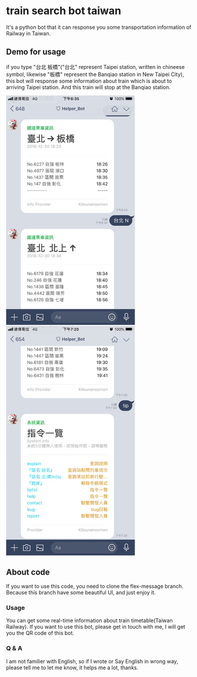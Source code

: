 # train search bot taiwan
It's a python bot that it can response you some transportation information of Railway in Taiwan.

## Demo for usage
if you type "台北 板橋"("台北" represent Taipei station, written in chineese symbol, likewise "板橋" represent the Banqiao station in New Taipei City), this bot will response some information about train which is about to  arriving Taipei station. And this train will stop at the Banqiao station.


<img src="https://raw.githubusercontent.com/shinano42/portfolio/master/train-search-bot-taiwan/demo-1.jpg" alt="Line Bot Demo in Smart Phone" width="350px">
<img src="https://raw.githubusercontent.com/shinano42/portfolio/master/train-search-bot-taiwan/demo-2.jpg" alt="Line Bot Demo in Smart Phone" width="350px">

## About code
If you want to use this code, you need to clone the flex-message branch. Because this branch have some beautiful UI, and just enjoy it.


### Usage
You can get some real-time information about train timetable(Taiwan Railway). If you want to use this bot, please get in touch with me, I will get you the QR code of this bot. 







### Q & A
 I am not familier with English, so if I wrote or Say English in wrong way, please tell me to let me know, it helps me a lot, thanks. 
